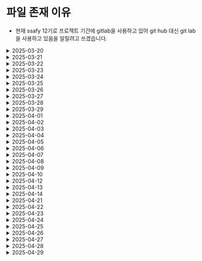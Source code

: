 # 파일 존재 이유

- 현재 ssafy 12기로 프로젝트 기간에 gitlab을 사용하고 있어 git hub 대신 git lab을 사용하고 있음을 알릴려고 쓰겠습니다.

<details>
    <summary>2025-03-20</summary>

![alt text](images/2025-03-20.png)

</details>

<details>
    <summary>2025-03-21</summary>

![alt text](images/2025-03-21.png)

</details>

<details>
    <summary>2025-03-22</summary>

![alt text](images/2025-03-22.png)

</details>

<details>
    <summary>2025-03-23</summary>

![alt text](images/2025-03-23.png)

</details>

<details>
    <summary>2025-03-24</summary>

![alt text](images/2025-03-24.png)

</details>

<details>
    <summary>2025-03-25</summary>

![alt text](images/2025-03-25.png)

</details>

<details>
    <summary>2025-03-26</summary>

![alt text](images/2025-03-26.png)

</details>

<details>
    <summary>2025-03-27</summary>

![alt text](images/2025-03-27.png)

</details>

<details>
    <summary>2025-03-28</summary>

![alt text](images/2025-03-28.png)

</details>

<details>
    <summary>2025-03-29</summary>

![alt text](images/2025-03-29.png)

### 오늘은 주말사이 팀원간에 깃 충돌을 막기위해 로컬에서만 작업해서 기여도가 작습니다. !

</details>

<details>
    <summary>2025-04-01</summary>

![alt text](images/2025-04-01.png)

</details>

<details>
    <summary>2025-04-02</summary>

![alt text](images/2025-04-02.png)

</details>

<details>
    <summary>2025-04-03</summary>

![alt text](images/2025-04-03.png)

</details>

<details>
    <summary>2025-04-04</summary>

![alt text](images/2025-04-04.png)

</details>

<details>
    <summary>2025-04-05</summary>

![alt text](images/2025-04-05.png)

</details>

<details>
    <summary>2025-04-06</summary>

![alt text](images/2025-04-06.png)

</details>

<details>
    <summary>2025-04-07</summary>

![alt text](images/2025-04-07.png)

</details>

<details>
    <summary>2025-04-08</summary>

![alt text](images/2025-04-08.png)

</details>

<details>
    <summary>2025-04-09</summary>

![alt text](images/2025-04-09.png)

</details>

<details>
    <summary>2025-04-10</summary>

![alt text](images/2025-04-10.png)

</details>

<details>
    <summary>2025-04-12</summary>

![alt text](images/2025-04-12.png)

</details>

<details>
    <summary>2025-04-13</summary>

![alt text](images/2025-04-13.png)

</details>

<details>
    <summary>2025-04-14</summary>

![alt text](images/2025-04-14.png)

</details>

<details>
    <summary>2025-04-21</summary>

![alt text](images/2025-04-21.png)

</details>

<details>
    <summary>2025-04-22</summary>

![alt text](images/2025-04-22.png)

</details>

<details>
    <summary>2025-04-23</summary>

![alt text](images/2025-04-23.png)

</details>

<details>
    <summary>2025-04-24</summary>

![alt text](images/2025-04-24.png)

</details>

<details>
    <summary>2025-04-25</summary>

![alt text](images/2025-04-25.png)

</details>

<details>
    <summary>2025-04-26</summary>

![alt text](images/2025-04-26.png)

</details>

<details>
    <summary>2025-04-27</summary>

![alt text](images/2025-04-27.png)

</details>

<details>
    <summary>2025-04-28</summary>

![alt text](images/2025-04-28.png)

</details>

<details>
    <summary>2025-04-29</summary>

![alt text](images/2025-04-29.png)

</details>

